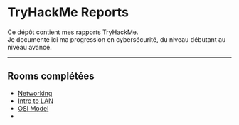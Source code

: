 # TryHackMe Reports

Ce dépôt contient mes rapports TryHackMe.  
Je documente ici ma progression en cybersécurité, du niveau débutant au niveau avancé.

---

## Rooms complétées

- [Networking](01_Beginner/Networking.md)
- [Intro to LAN](01_Beginner/Intro_to_LAN.md)
- [OSI Model](01_Beginner/OSI_Model.md)
-

